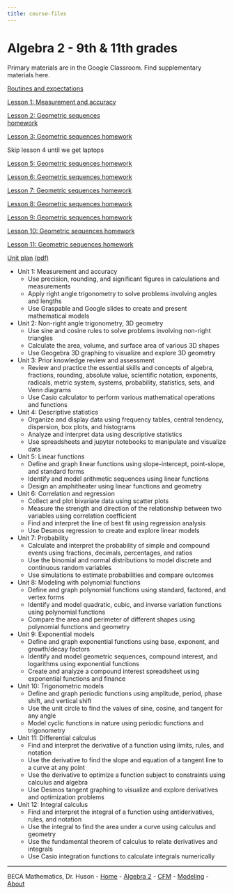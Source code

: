```yaml
---
title: course-files
---
```


# Algebra 2 - 9th & 11th grades

Primary materials are in the Google Classroom. Find supplementary materials here.

[Routines and expectations](01-Sequences/00-Slides_Routines.pdf)

[Lesson 1: Measurement and accuracy](01-Sequences/1-01Area-calcs)

[Lesson 2: Geometric sequences](01-Sequences/1-02Sequences)  
[homework](IM/Algebra2-1-2-Lesson-curated-practice-problem-set.pdf)

[Lesson 3: Geometric sequences homework](IM/Algebra2-1-6-Lesson-curated-practice-problem-set.pdf)

Skip lesson 4 until we get laptops

[Lesson 5: Geometric sequences homework](IM/Algebra2-1-5-Lesson-curated-practice-problem-set.pdf)

[Lesson 6: Geometric sequences homework](IM/Algebra2-1-6-Lesson-curated-practice-problem-set.pdf)

[Lesson 7: Geometric sequences homework](IM/Algebra2-1-7-Lesson-curated-practice-problem-set.pdf)

[Lesson 8: Geometric sequences homework](IM/Algebra2-1-8-Lesson-curated-practice-problem-set.pdf)

[Lesson 9: Geometric sequences homework](IM/Algebra2-1-9-Lesson-curated-practice-problem-set.pdf)

[Lesson 10: Geometric sequences homework](IM/Algebra2-1-10-Lesson-curated-practice-problem-set.pdf)

[Lesson 11: Geometric sequences homework](IM/Algebra2-1-11-Lesson-curated-practice-problem-set.pdf)

[Unit plan](plan) [(pdf)](plan.pdf)

- Unit 1: Measurement and accuracy
  - Use precision, rounding, and significant figures in calculations and measurements
  - Apply right angle trigonometry to solve problems involving angles and lengths
  - Use Graspable and Google slides to create and present mathematical models
- Unit 2: Non-right angle trigonometry, 3D geometry
  - Use sine and cosine rules to solve problems involving non-right triangles
  - Calculate the area, volume, and surface area of various 3D shapes
  - Use Geogebra 3D graphing to visualize and explore 3D geometry
- Unit 3: Prior knowledge review and assessment
  - Review and practice the essential skills and concepts of algebra, fractions, rounding, absolute value, scientific notation, exponents, radicals, metric system, systems, probability, statistics, sets, and Venn diagrams
  - Use Casio calculator to perform various mathematical operations and functions
- Unit 4: Descriptive statistics
  - Organize and display data using frequency tables, central tendency, dispersion, box plots, and histograms
  - Analyze and interpret data using descriptive statistics
  - Use spreadsheets and jupyter notebooks to manipulate and visualize data
- Unit 5: Linear functions
  - Define and graph linear functions using slope-intercept, point-slope, and standard forms
  - Identify and model arithmetic sequences using linear functions
  - Design an amphitheater using linear functions and geometry
- Unit 6: Correlation and regression
  - Collect and plot bivariate data using scatter plots
  - Measure the strength and direction of the relationship between two variables using correlation coefficient
  - Find and interpret the line of best fit using regression analysis
  - Use Desmos regression to create and explore linear models
- Unit 7: Probability
  - Calculate and interpret the probability of simple and compound events using fractions, decimals, percentages, and ratios
  - Use the binomial and normal distributions to model discrete and continuous random variables
  - Use simulations to estimate probabilities and compare outcomes
- Unit 8: Modeling with polynomial functions
  - Define and graph polynomial functions using standard, factored, and vertex forms
  - Identify and model quadratic, cubic, and inverse variation functions using polynomial functions
  - Compare the area and perimeter of different shapes using polynomial functions and geometry
- Unit 9: Exponential models
  - Define and graph exponential functions using base, exponent, and growth/decay factors
  - Identify and model geometric sequences, compound interest, and logarithms using exponential functions
  - Create and analyze a compound interest spreadsheet using exponential functions and finance
- Unit 10: Trigonometric models
  - Define and graph periodic functions using amplitude, period, phase shift, and vertical shift
  - Use the unit circle to find the values of sine, cosine, and tangent for any angle
  - Model cyclic functions in nature using periodic functions and trigonometry
- Unit 11: Differential calculus
  - Find and interpret the derivative of a function using limits, rules, and notation
  - Use the derivative to find the slope and equation of a tangent line to a curve at any point
  - Use the derivative to optimize a function subject to constraints using calculus and algebra
  - Use Desmos tangent graphing to visualize and explore derivatives and optimization problems
- Unit 12: Integral calculus
  - Find and interpret the integral of a function using antiderivatives, rules, and notation
  - Use the integral to find the area under a curve using calculus and geometry
  - Use the fundamental theorem of calculus to relate derivatives and integrals
  - Use Casio integration functions to calculate integrals numerically

---
BECA Mathematics, Dr. Huson - [Home](https://math.huson.com/) - [Algebra 2](../alg2) - [CFM](../cfm) - [Modeling](../modeling) - [About](https://math.huson.com/Contact)
